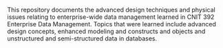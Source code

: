 This repository documents the advanced design techniques and physical issues relating to enterprise-wide data management learned in CNIT 392 Enterprise Data Management. 
Topics that were learned include advanced design concepts, enhanced modeling and constructs and objects and unstructured and semi-structured data in databases.

